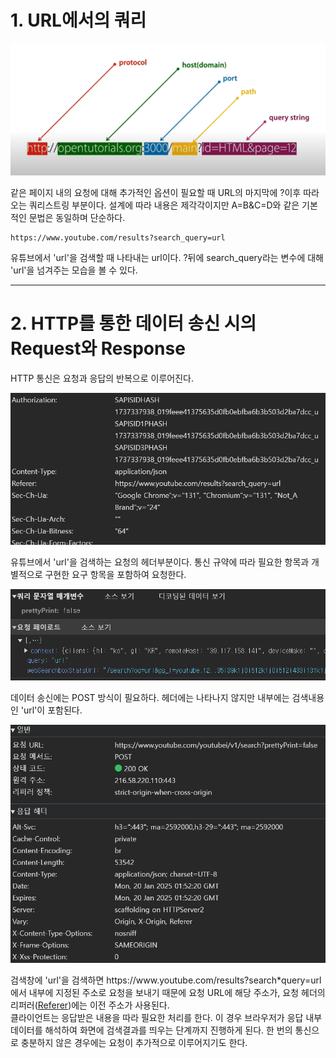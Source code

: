# 1. URL에서의 쿼리

![URL 구조](./weekly1/img.png)

같은 페이지 내의 요청에 대해 추가적인 옵션이 필요할 때 URL의 마지막에 ?이후 따라오는 쿼리스트링 부분이다. 설계에 따라 내용은 제각각이지만 A=B&C=D와 같은 기본적인 문법은 동일하며 단순하다.

```
https://www.youtube.com/results?search_query=url
```

유튜브에서 'url'을 검색할 때 나타내는 url이다. ?뒤에 search_query라는 변수에 대해 'url'을 넘겨주는 모습을 볼 수 있다.

---

# 2. HTTP를 통한 데이터 송신 시의 Request와 Response

HTTP 통신은 요청과 응답의 반복으로 이루어진다.

![req](./weekly1/req.png)

유튜브에서 'url'을 검색하는 요청의 헤더부분이다. 통신 규약에 따라 필요한 항목과 개별적으로 구현한 요구 항목을 포함하여 요청한다.

![req](./weekly1/payload.png)

데이터 송신에는 POST 방식이 필요하다. 헤더에는 나타나지 않지만 내부에는 검색내용인 'url'이 포함된다.

![res](./weekly1/res.png)

검색창에 'url'을 검색하면 https:<k>//www<k>.youtube.com/results?search\*query=url에서 내부에 지정된 주소로 요청을 보내기 때문에 요청 URL에 해당 주소가, 요청 헤더의 리퍼러([Referer](https://ko.wikipedia.org/wiki/HTTP_%EB%A6%AC%ED%8D%BC%EB%9F%AC))에는 이전 주소가 사용된다.  
클라이언트는 응답받은 내용을 따라 필요한 처리를 한다. 이 경우 브라우저가 응답 내부 데이터를 해석하여 화면에 검색결과를 띄우는 단계까지 진행하게 된다. 한 번의 통신으로 충분하지 않은 경우에는 요청이 추가적으로 이루어지기도 한다.

